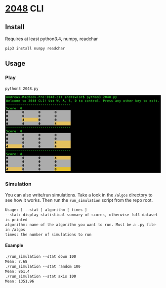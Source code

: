 # [2048](https://en.wikipedia.org/wiki/2048_(video_game)) CLI

## Install
Requires at least python3.4, numpy, readchar
```
pip3 install numpy readchar
```

## Usage
### Play
```
python3 2048.py
```

![](sample.png)

### Simulation
You can also write/run simulations. Take a look in the `/algos` directory to see how it works. Then run the `run_simulation` script from the repo root.

```
Usage: [ --stat ] algorithm [ times ]
--stat: display statistical summary of scores, otherwise full dataset is printed
algorithm: name of the algorithm you want to run. Must be a .py file in /algos
times: the number of simulations to run
```

#### Example
```
./run_simulation --stat down 100
Mean: 7.68
./run_simulation --stat random 100
Mean: 861.4
./run_simulation --stat axis 100
Mean: 1351.96
```